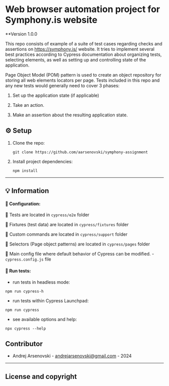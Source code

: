 # Web browser automation project for Symphony.is website

\*\*Version 1.0.0

This repo consists of example of a suite of test cases regarding checks and assertions on https://symphony.is/ website. It tries to implement several best practices according to Cypress documentation about organizing tests, selecting elements, as well as setting up and controlling state of the application.

Page Object Model (POM) pattern is used to create an object repository for storing all web elements locators per page. Tests included in this repo and any new tests would generally need to cover 3 phases:

1. Set up the application state (if applicable)

2. Take an action.

3. Make an assertion about the resulting application state.

## :gear: Setup

1. Clone the repo:

   ```
   git clone https://github.com/aarsenovski/symphony-assignment
   ```

2. Install project dependencies:
   ```
   npm install
   ```

---

## :bulb: Information

#### :test_tube: Configuration:

:file_folder: Tests are located in `cypress/e2e` folder

:file_folder: Fixtures (test data) are located in `cypress/fixtures` folder

:file_folder: Custom commands are located in `cypress/support` folder

:file_folder: Selectors (Page object patterns) are located in `cypress/pages` folder

:page_facing_up: Main config file where default behavior of Cypress can be modified. -`cypress.config.js` file

#### :test_tube: Run tests:

- run tests in headless mode:

```
npm run cypress-h
```

- run tests within Cypress Launchpad:

```
npm run cypress
```

- see available options and help:

```
npx cypress --help
```

## Contributor

- Andrej Arsenovski - <andrejarsenovski@gmail.com> - 2024

---

## License and copyright

```

```
